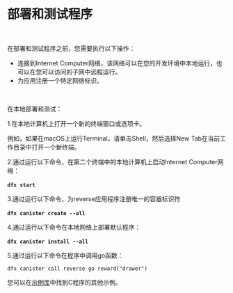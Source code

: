 # 部署和测试程序

‌

在部署和测试程序之前，您需要执行以下操作：‌

* 连接到Internet Computer网络，该网络可以在您的开发环境中本地运行，也可以在您可以访问的子网中远程运行。
* 为应用注册一个特定网络标识。

‌

在本地部署和测试：‌

1.在本地计算机上打开一个新的终端窗口或选项卡。‌

例如，如果在macOS上运行Terminal，请单击Shell，然后选择New Tab在当前工作目录中打开一个新终端。‌

2.通过运行以下命令，在第二个终端中的本地计算机上启动Internet Computer网络：‌

**`dfx start`**‌

3.通过运行以下命令，为reverse应用程序注册唯一的容器标识符‌

**`dfx canister create --all`**‌

4.通过运行以下命令在本地网络上部署默认程序：‌

**`dfx canister install --all`**‌

5.通过运行以下命令在程序中调用go函数：

```text
dfx canister call reverse go reward("drawer")
```



您可以在[示例库](https://github.com/dfinity/examples/tree/master/c)中找到C程序的其他示例。  


